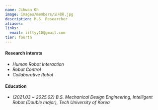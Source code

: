 ```yaml
---
name: Jihwan Oh 
image: images/members/오지환.jpg
description: M.S. Researcher
aliases:
links:
  email: iittyy10@gmail.com
tier: fourth
---
```

#### **Research intersts**
- *Human Robot Interaction*
- *Robot Control*
- *Collaborative Robot*


#### **Education**
- *(2021.03 ~ 2025.02) B.S. Mechanical Design Engineering, Intelligent Robot (Double major), Tech University of Korea*






